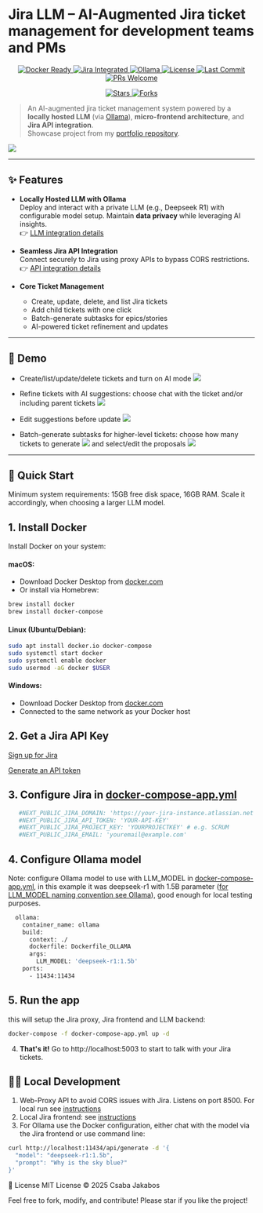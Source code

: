# Jira LLM – AI-Augmented Jira ticket management for development teams and PMs
<p align="center">
  <a href="https://www.docker.com/">
    <img src="https://img.shields.io/badge/Docker-ready-blue?logo=docker" alt="Docker Ready">
  </a>
  <a href="https://www.atlassian.com/software/jira">
    <img src="https://img.shields.io/badge/Jira-integrated-0052CC?logo=jira" alt="Jira Integrated">
  </a>
  <a href="https://ollama.com/">
    <img src="https://img.shields.io/badge/LLM-Ollama-green?logo=opensourceinitiative" alt="Ollama">
  </a>
  <a href="https://github.com/cjakabos/jira-llm/blob/main/LICENSE">
    <img src="https://img.shields.io/github/license/cjakabos/jira-llm" alt="License">
  </a>
  <a href="https://github.com/cjakabos/jira-llm/commits/main">
    <img src="https://img.shields.io/github/last-commit/cjakabos/jira-llm" alt="Last Commit">
  </a>
  <a href="https://github.com/cjakabos/jira-llm/pulls">
    <img src="https://img.shields.io/badge/PRs-welcome-brightgreen.svg" alt="PRs Welcome">
  </a>
</p>

<p align="center">
  <a href="https://github.com/cjakabos/jira-llm/stargazers">
    <img src="https://img.shields.io/github/stars/cjakabos/jira-llm?style=social" alt="Stars">
  </a>
  <a href="https://github.com/cjakabos/jira-llm/network/members">
    <img src="https://img.shields.io/github/forks/cjakabos/jira-llm?style=social" alt="Forks">
  </a>
</p>

> An AI-augmented jira ticket management system powered by a **locally hosted LLM** (via [Ollama](https://ollama.com/)), **micro-frontend architecture**, and **Jira API integration**.  
> Showcase project from my [portfolio repository](https://github.com/cjakabos/portfolio-web).

![](examples/2.png)



---

## ✨ Features

- **Locally Hosted LLM with Ollama**  
  Deploy and interact with a private LLM (e.g., Deepseek R1) with configurable model setup. Maintain **data privacy** while leveraging AI insights.  
  👉 [LLM integration details](#4-configure-ollama-model)

- **Seamless Jira API Integration**  
  Connect securely to Jira using proxy APIs to bypass CORS restrictions.  
  👉 [API integration details](#3-configure-jira-in-docker-compose-appymldocker-compose-appyml)

- **Core Ticket Management**
    - Create, update, delete, and list Jira tickets
    - Add child tickets with one click
    - Batch-generate subtasks for epics/stories
    - AI-powered ticket refinement and updates

---

## 🎥 Demo

- Create/list/update/delete tickets and turn on AI mode
  ![](examples/0.png)

- Refine tickets with AI suggestions: choose chat with the ticket and/or including parent tickets
  ![](examples/5.png)  
- Edit suggestions before update
  ![](examples/6.png)

- Batch-generate subtasks for higher-level tickets: choose how many tickets to generate
  ![](examples/1.png) 
  and select/edit the proposals
  ![](examples/2.png)

---

## 🚀 Quick Start

Minimum system requirements: 15GB free disk space, 16GB RAM. Scale it accordingly, when choosing a larger LLM model.

## 1. **Install Docker**
Install Docker on your system:
#### macOS:
- Download Docker Desktop from [docker.com](https://www.docker.com/products/docker-desktop)
- Or install via Homebrew:
```bash
brew install docker
brew install docker-compose
```
#### Linux (Ubuntu/Debian):
```bash
sudo apt install docker.io docker-compose
sudo systemctl start docker
sudo systemctl enable docker
sudo usermod -aG docker $USER
```
#### Windows:
- Download Docker Desktop from [docker.com](https://www.docker.com/products/docker-desktop)
- Connected to the same network as your Docker host

## 2. **Get a Jira API Key**
  [Sign up for Jira](https://www.atlassian.com/software/jira/free)

  [Generate an API token](https://support.atlassian.com/atlassian-account/docs/manage-api-tokens-for-your-atlassian-account/)

## 3. **Configure Jira in [docker-compose-app.yml](./docker-compose-app.yml)**

```yaml
   #NEXT_PUBLIC_JIRA_DOMAIN: 'https://your-jira-instance.atlassian.net'
   #NEXT_PUBLIC_JIRA_API_TOKEN: 'YOUR-API-KEY'
   #NEXT_PUBLIC_JIRA_PROJECT_KEY: 'YOURPROJECTKEY' # e.g. SCRUM
   #NEXT_PUBLIC_JIRA_EMAIL: 'youremail@example.com'

```

## 4. **Configure Ollama model**

Note: configure Ollama model to use with LLM_MODEL in [docker-compose-app.yml](./docker-compose-app.yml), in this example it was deepseek-r1 with 1.5B parameter ([for LLM_MODEL naming convention see Ollama](https://ollama.com/library/deepseek-r1:1.5b)), good enough for local testing purposes.
```dockerfile
  ollama:
    container_name: ollama
    build:
      context: ./
      dockerfile: Dockerfile_OLLAMA
      args:
        LLM_MODEL: 'deepseek-r1:1.5b'
    ports:
      - 11434:11434
```
## 5. **Run the app**

this will setup the Jira proxy, Jira frontend and LLM backend:
```bash
docker-compose -f docker-compose-app.yml up -d
```

4. **That's it!** Go to http://localhost:5003 to start to talk with your Jira tickets.

## 👨‍💻 Local Development
1. Web-Proxy API to avoid CORS issues with Jira. Listens on port 8500. For local run see [instructions](./backend/web-proxy/README.md)
2. Local Jira frontend: see [instructions](./frontend/jira/README.md)
3. For Ollama use the Docker configuration, either chat with the model via the Jira frontend or use command line:
```bash
curl http://localhost:11434/api/generate -d '{                              
  "model": "deepseek-r1:1.5b",
  "prompt": "Why is the sky blue?"
}'
```
📄 License
MIT License © 2025 Csaba Jakabos

  Feel free to fork, modify, and contribute! Please star if you like the project!




